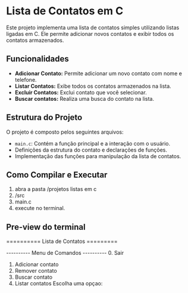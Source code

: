 # Lista de Contatos em C

Este projeto implementa uma lista de contatos simples utilizando listas ligadas em C. Ele permite adicionar novos contatos e exibir todos os contatos armazenados.

## Funcionalidades

- **Adicionar Contato:** Permite adicionar um novo contato com nome e telefone.
- **Listar Contatos:** Exibe todos os contatos armazenados na lista.
- **Excluir Contatos:** Exclui contato que você selecionar.
- **Buscar contatos:** Realiza uma busca do contato na lista.
  
## Estrutura do Projeto

O projeto é composto pelos seguintes arquivos:

- `main.c`: Contém a função principal e a interação com o usuário.
-  Definições da estrutura do contato e declarações de funções.
-  Implementação das funções para manipulação da lista de contatos.


## Como Compilar e Executar

1. abra a pasta /projetos listas em c
2. /src
3. main.c
4. execute no terminal.


## Pre-view do terminal

========== Lista de Contatos =========

---------- Menu de Comandos ----------
0. Sair
1. Adicionar contato
2. Remover contato
3. Buscar contato
4. Listar contatos
Escolha uma opçao: 

